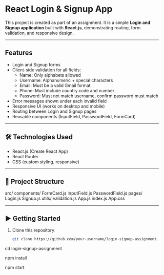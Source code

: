 # React Login & Signup App

This project is created as part of an assignment. It is a simple **Login and Signup application** built with **React.js**, demonstrating routing, form validation, and responsive design.

---

## Features
- Login and Signup forms
- Client-side validation for all fields:
  - Name: Only alphabets allowed
  - Username: Alphanumeric + special characters
  - Email: Must be a valid Gmail format
  - Phone: Must include country code and number
  - Password: Must not match username, confirm password must match
- Error messages shown under each invalid field
- Responsive UI (works on desktop and mobile)
- Routing between Login and Signup pages
- Reusable components (InputField, PasswordField, FormCard)

---

## 🛠️ Technologies Used
- React.js (Create React App)
- React Router
- CSS (custom styling, responsive)

---

## 📂 Project Structure
src/
components/
FormCard.js
InputField.js
PasswordField.js
pages/
Login.js
Signup.js
utils/
validation.js
App.js
index.js
App.css


---

## ▶️ Getting Started

1. Clone this repository:
   ```bash
   git clone https://github.com/your-username/login-signup-assignment.git

cd login-signup-assignment

npm install

npm start
